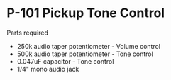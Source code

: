 # P-101 Pickup Tone Control

Parts required
- 250k audio taper potentiometer - Volume control
- 500k audio taper potentiometer - Tone control
- 0.047uF capacitor - Tone control
- 1/4" mono audio jack
